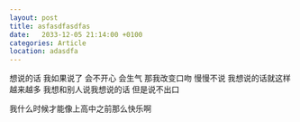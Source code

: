 ```yaml
---
layout: post
title: asfasdfasdfas
date:   2033-12-05 21:14:00 +0100
categories: Article
location: adasdfa
---
```


想说的话 我如果说了 会不开心 会生气
那我改变口吻 慢慢不说
我想说的话就这样越来越多
我想和别人说我想说的话
但是说不出口

我什么时候才能像上高中之前那么快乐啊